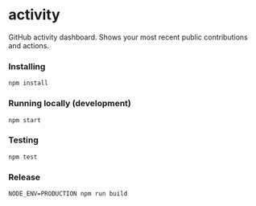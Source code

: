 # activity
GitHub activity dashboard. Shows your most recent public contributions and actions.

### Installing

`npm install`

### Running locally (development)

`npm start`

### Testing

`npm test`

### Release

`NODE_ENV=PRODUCTION npm run build`
